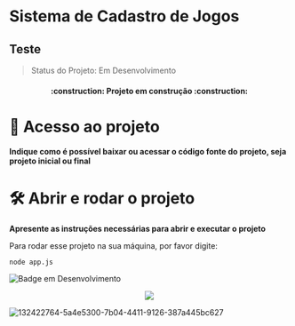 # Sistema de Cadastro de Jogos
<h2>Teste</h2> 

> Status do Projeto: Em Desenvolvimento

<h4 align="center"> 
    :construction:  Projeto em construção  :construction:
</h4>


# 📁 Acesso ao projeto

**Indique como é possível baixar ou acessar o código fonte do projeto, seja projeto inicial ou final**

# 🛠️ Abrir e rodar o projeto

**Apresente as instruções necessárias para abrir e executar o projeto**


Para rodar esse projeto na sua máquina, por favor digite:
```
node app.js
```
![Badge em Desenvolvimento](http://img.shields.io/static/v1?label=STATUS&message=EM%20DESENVOLVIMENTO&color=GREEN&style=for-the-badge)

<p align="center">
<img loading="lazy" src="http://img.shields.io/static/v1?label=SITUACAO&message=AINDA%20EM%20DESENVOLVIMENTO&color=GREEN&style=for-the-badge"/>
</p>

![132422764-5a4e5300-7b04-4411-9126-387a445bc627](https://github.com/githubasmmarques/sistema-de-cadastro/assets/140653793/8acb0c9c-09c6-4392-bd44-8ce61bb96c1a)

